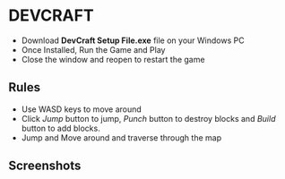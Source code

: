 # DEVCRAFT

 - Download **DevCraft Setup File.exe** file on your Windows PC
 - Once Installed, Run the Game and Play
 - Close the window and reopen to restart the game

## Rules
- Use WASD keys to move around
- Click *Jump* button to jump, *Punch* button to destroy blocks and *Build* button to add blocks.
- Jump and Move around and traverse through the map

## Screenshots
 
